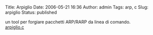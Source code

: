 Title: Arpiglio
Date: 2006-05-21 16:36
Author: admin
Tags: arp, c
Slug: arpiglio
Status: published

un tool per forgiare pacchetti ARP/RARP da linea di comando.  
[arpiglio.c](https://github.com/pbertera/junk/tree/master/arpiglio)
